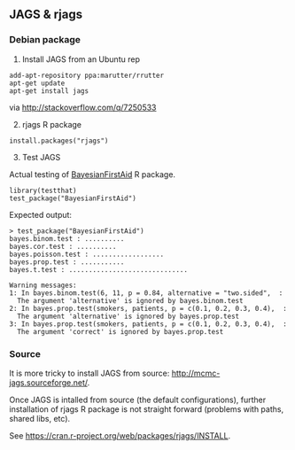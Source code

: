 ## JAGS & rjags

### Debian package

1) Install JAGS from an Ubuntu rep

```
add-apt-repository ppa:marutter/rrutter
apt-get update
apt-get install jags 
```

via http://stackoverflow.com/q/7250533

2) rjags R package

```
install.packages("rjags")
```

3) Test JAGS

Actual testing of [BayesianFirstAid](https://github.com/rasmusab/bayesian_first_aid) R package.

```
library(testthat)
test_package("BayesianFirstAid")
```

Expected output:

```
> test_package("BayesianFirstAid")
bayes.binom.test : ..........
bayes.cor.test : ..........
bayes.poisson.test : ..................
bayes.prop.test : ...........
bayes.t.test : ..............................

Warning messages:
1: In bayes.binom.test(6, 11, p = 0.84, alternative = "two.sided",  :
  The argument 'alternative' is ignored by bayes.binom.test
2: In bayes.prop.test(smokers, patients, p = c(0.1, 0.2, 0.3, 0.4),  :
  The argument 'alternative' is ignored by bayes.prop.test
3: In bayes.prop.test(smokers, patients, p = c(0.1, 0.2, 0.3, 0.4),  :
  The argument 'correct' is ignored by bayes.prop.test
```


### Source

It is more tricky to install JAGS from source: http://mcmc-jags.sourceforge.net/.

Once JAGS is intalled from source (the default configurations),
further installation of rjags R package is not straight forward (problems with paths, shared libs, etc).

See https://cran.r-project.org/web/packages/rjags/INSTALL.
